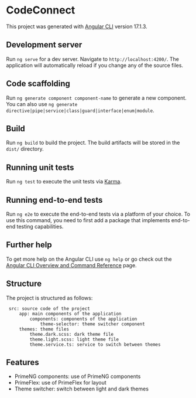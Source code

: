 # CodeConnect

This project was generated with [Angular CLI](https://github.com/angular/angular-cli) version 17.1.3.

## Development server

Run `ng serve` for a dev server. Navigate to `http://localhost:4200/`. The application will automatically reload if you change any of the source files.

## Code scaffolding

Run `ng generate component component-name` to generate a new component. You can also use `ng generate directive|pipe|service|class|guard|interface|enum|module`.

## Build

Run `ng build` to build the project. The build artifacts will be stored in the `dist/` directory.

## Running unit tests

Run `ng test` to execute the unit tests via [Karma](https://karma-runner.github.io).

## Running end-to-end tests

Run `ng e2e` to execute the end-to-end tests via a platform of your choice. To use this command, you need to first add a package that implements end-to-end testing capabilities.

## Further help

To get more help on the Angular CLI use `ng help` or go check out the [Angular CLI Overview and Command Reference](https://angular.io/cli) page.

## Structure

The project is structured as follows: 

     src: source code of the project
         app: main components of the application
             components: components of the application
                 theme-selector: theme switcher component
         themes: theme files
             theme.dark.scss: dark theme file
             theme.light.scss: light theme file
             theme.service.ts: service to switch between themes

## Features

- PrimeNG components: use of PrimeNG components
- PrimeFlex: use of PrimeFlex for layout
- Theme switcher: switch between light and dark themes
